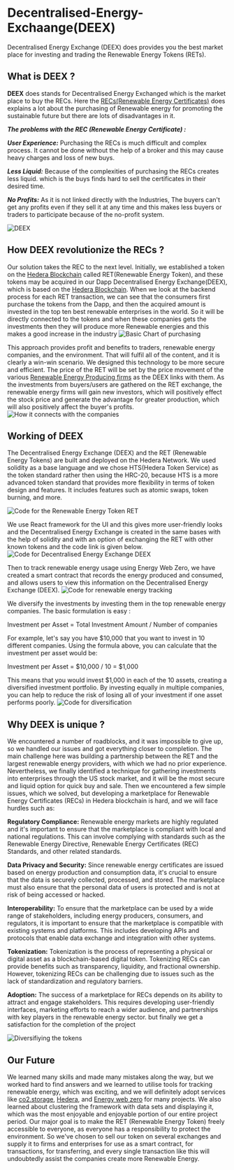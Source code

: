 # Decentralised-Energy-Exchaange(DEEX)
Decentralised Energy Exchange (DEEX) does provides you the best market place for investing and trading the Renewable Energy Tokens (RETs).

## What is DEEX ?
**DEEX** does stands for Decentralised Energy Exchanged which is the market place to buy the RECs. Here the [RECs(Renewable Energy Certificates)](https://www.investopedia.com/terms/r/rec.asp) does explains a lot about the purchasing of Renewable energy for promoting the sustainable future but there are lots of disadvantages in it.

_**The problems with the REC (Renewable Energy Certificate) :**_

_**User Experience:**_ Purchasing the RECs is much difficult and complex process. It cannot be done without the help of a broker and this may cause heavy charges and loss of new buys.

_**Less Liquid:**_ Because of the complexities of purchasing the RECs creates less liquid. which is the buys finds hard to sell the certificates in their desired time.

_**No Profits:**_ As it is not linked directly with the Industries, The buyers can't get any profits even if they sell it at any time and this makes less buyers or traders to participate because of the no-profit system.

![DEEX](https://i.ibb.co/8664kQM/Group-19-2.png)

## How DEEX revolutionize the RECs ?

Our solution takes the REC to the next level. Initially, we established a token on the [Hedera Blockchain](https://hedera.com) called RET(Renewable Energy Token), and these tokens may be acquired in our Dapp Decentralised Energy Exchange(DEEX), which is based on the [Hedera Blockchain](https://hedera.com). When we look at the backend process for each RET transaction, we can see that the consumers first purchase the tokens from the Dapp, and then the acquired amount is invested in the top ten best renewable enterprises in the world. So it will be directly connected to the tokens and when these companies gets the investments then they will produce more Renewable energies and this makes a good increase in the industry
![Basic Chart of purchasing](https://i.ibb.co/dcFyBgC/basic.png)

This approach provides profit and benefits to traders, renewable energy companies, and the environment. That will fulfil all of the content, and it is clearly a win-win scenario. We designed this technology to be more secure and efficient. The price of the RET will be set by the price movement of the various [Renewable Energy Producing firms](https://www.investopedia.com/investing/top-alternative-energy-companies/) as the DEEX links with them. As the investments from buyers/users are gathered on the RET exchange, the renewable energy firms will gain new investors, which will positively effect the stock price and generate the advantage for greater production, which will also positively affect the buyer's profits.
![How it connects with the companies](https://i.ibb.co/HdJqHfN/main-flowchart.png)

## Working of DEEX
The Decentralised Energy Exchange (DEEX) and the RET (Renewable Energy Tokens) are built and deployed on the Hedera Network. We used solidity as a base language and we chose HTS(Hedera Token Service) as the token standard rather then using the HRC-20, because HTS is a more advanced token standard that provides more flexibility in terms of token design and features. It includes features such as atomic swaps, token burning, and more.

![Code for the Renewable Energy Token RET](https://i.ibb.co/Q8c11Lx/code-1.png)

We use React framework for the UI and this gives more user-friendly looks and the Decentralised Energy Exchange is created in the same bases with the help of solidity and with an option of exchanging the RET with other known tokens and the code link is given below.
![Code for Decentralised Energy Exchange DEEX](https://i.ibb.co/d4145Wd/code-2.png)

Then to track renewable energy usage using Energy Web Zero, we have created a smart contract that records the energy produced and consumed, and allows users to view this information on the Decentralised Energy Exchange (DEEX).
![Code for renewable energy tracking](https://i.ibb.co/kGJcKFQ/code-3.png)

We diversify the investments by investing them in the top renewable energy companies. The basic formulation is easy :

Investment per Asset = Total Investment Amount / Number of companies

For example, let's say you have $10,000 that you want to invest in 10 different companies. Using the formula above, you can calculate that the investment per asset would be:

Investment per Asset = $10,000 / 10 = $1,000

This means that you would invest $1,000 in each of the 10 assets, creating a diversified investment portfolio. By investing equally in multiple companies, you can help to reduce the risk of losing all of your investment if one asset performs poorly.
![Code for diversification](https://i.ibb.co/F5kn0CZ/code-4.png)

## Why DEEX is unique ?
We encountered a number of roadblocks, and it was impossible to give up, so we handled our issues and got everything closer to completion. The main challenge here was building a partnership between the RET and the largest renewable energy providers, with which we had no prior experience. Nevertheless, we finally identified a technique for gathering investments into enterprises through the US stock market, and it will be the most secure and liquid option for quick buy and sale. Then we encountered a few simple issues, which we solved, but developing a marketplace for Renewable Energy Certificates (RECs) in Hedera blockchain is hard, and we will face hurdles such as:

**Regulatory Compliance:** 
Renewable energy markets are highly regulated and it's important to ensure that the marketplace is compliant with local and national regulations. This can involve complying with standards such as the Renewable Energy Directive, Renewable Energy Certificates (REC) Standards, and other related standards.

**Data Privacy and Security:**
Since renewable energy certificates are issued based on energy production and consumption data, it's crucial to ensure that the data is securely collected, processed, and stored. The marketplace must also ensure that the personal data of users is protected and is not at risk of being accessed or hacked.

**Interoperability:** 
To ensure that the marketplace can be used by a wide range of stakeholders, including energy producers, consumers, and regulators, it is important to ensure that the marketplace is compatible with existing systems and platforms. This includes developing APIs and protocols that enable data exchange and integration with other systems.

**Tokenization:** 
Tokenization is the process of representing a physical or digital asset as a blockchain-based digital token. Tokenizing RECs can provide benefits such as transparency, liquidity, and fractional ownership. However, tokenizing RECs can be challenging due to issues such as the lack of standardization and regulatory barriers.

**Adoption:** 
The success of a marketplace for RECs depends on its ability to attract and engage stakeholders. This requires developing user-friendly interfaces, marketing efforts to reach a wider audience, and partnerships with key players in the renewable energy sector. but finally we get a satisfaction for the completion of the project

![Diversifiying the tokens](https://i.ibb.co/R29wPfD/final.png)

## Our Future 
We learned many skills and made many mistakes along the way, but we worked hard to find answers and we learned to utilise tools for tracking renewable energy, which was exciting, and we will definitely adopt services like [co2.storage](https://co2.storage/), [Hedera](https://hedera.com/), and [Energy web zero](https://www.energyweb.org/) for many projects. We also learned about clustering the framework with data sets and displaying it, which was the most enjoyable and enjoyable portion of our entire project period. Our major goal is to make the RET (Renewable Energy Token) freely accessible to everyone, as everyone has a responsibility to protect the environment. So we've chosen to sell our token on several exchanges and supply it to firms and enterprises for use as a smart contract, for transactions, for transferring, and every single transaction like this will undoubtedly assist the companies create more Renewable Energy.
